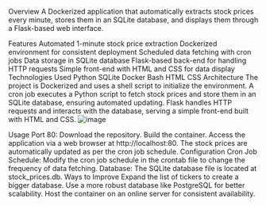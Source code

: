 Overview
A Dockerized application that automatically extracts stock prices every minute, stores them in an SQLite database, and displays them through a Flask-based web interface.

Features
Automated 1-minute stock price extraction
Dockerized environment for consistent deployment
Scheduled data fetching with cron jobs
Data storage in SQLite database
Flask-based back-end for handling HTTP requests
Simple front-end with HTML and CSS for data display
Technologies Used
Python
SQLite
Docker
Bash
HTML
CSS
Architecture
The project is Dockerized and uses a shell script to initialize the environment. A cron job executes a Python script to fetch stock prices and store them in an SQLite database, ensuring automated updating. Flask handles HTTP requests and interacts with the database, serving a simple front-end built with HTML and CSS.
![image](https://github.com/Thocook/Stock-Price-Extractor/assets/134341575/eaea4528-3c4d-4104-b718-8b2fa4e41a54)

Usage
Port 80:
Download the repository.
Build the container.
Access the application via a web browser at http://localhost:80.
The stock prices are automatically updated as per the cron job schedule.
Configuration
Cron Job Schedule: Modify the cron job schedule in the crontab file to change the frequency of data fetching.
Database: The SQLite database file is located at stock_prices.db.
Ways to Improve
Expand the list of tickers to create a bigger database.
Use a more robust database like PostgreSQL for better scalability.
Host the container on an online server for consistent availability.
